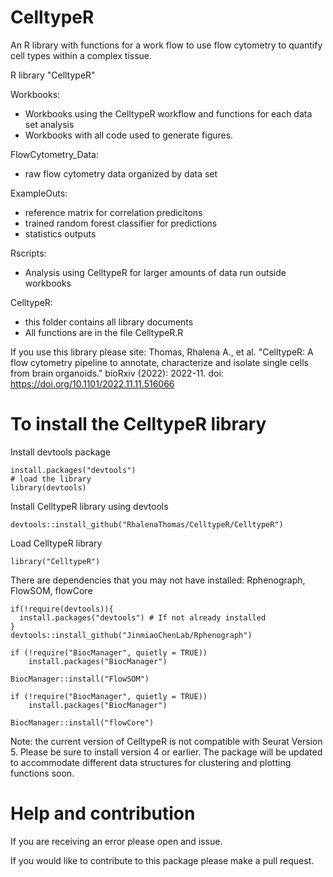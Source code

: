 # CelltypeR

An R library with functions for a work flow to use flow cytometry to quantify cell types within a complex tissue.

R library "CelltypeR"

Workbooks:
- Workbooks using the CelltypeR workflow and functions for each data set analysis
- Workbooks with all code used to generate figures.

FlowCytometry_Data: 
- raw flow cytometry data organized by data set

ExampleOuts:
- reference matrix for correlation predicitons
- trained random forest classifier for predictions
- statistics outputs

Rscripts: 
- Analysis using CelltypeR for larger amounts of data run outside workbooks

CelltypeR: 
- this folder contains all library documents
- All functions are in the file CelltypeR.R

If you use this library please site: 
Thomas, Rhalena A., et al. "CelltypeR: A flow cytometry pipeline to annotate, characterize and isolate single cells from brain organoids." bioRxiv (2022): 2022-11.
doi: https://doi.org/10.1101/2022.11.11.516066


# To install the CelltypeR library

Install devtools package

```
install.packages("devtools")
# load the library
library(devtools)
```

Install CelltypeR library using devtools

```
devtools::install_github("RhalenaThomas/CelltypeR/CelltypeR")
```
Load CelltypeR library

```
library("CelltypeR")
```

There are dependencies that you may not have installed: Rphenograph, FlowSOM, flowCore 

```
if(!require(devtools)){
  install.packages("devtools") # If not already installed
}
devtools::install_github("JinmiaoChenLab/Rphenograph")

if (!require("BiocManager", quietly = TRUE))
    install.packages("BiocManager")

BiocManager::install("FlowSOM")

if (!require("BiocManager", quietly = TRUE))
    install.packages("BiocManager")

BiocManager::install("flowCore")

```
Note: the current version of CelltypeR is not compatible with Seurat Version 5. Please be sure to install version 4 or earlier. The package will be updated to accommodate different data structures for clustering and plotting functions soon. 

# Help and contribution

If you are receiving an error please open and issue.

If you would like to contribute to this package please make a pull request.

